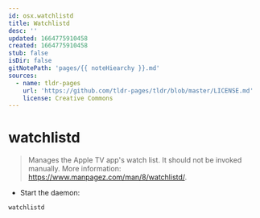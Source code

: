 ```yaml
---
id: osx.watchlistd
title: Watchlistd
desc: ''
updated: 1664775910458
created: 1664775910458
stub: false
isDir: false
gitNotePath: 'pages/{{ noteHiearchy }}.md'
sources:
  - name: tldr-pages
    url: 'https://github.com/tldr-pages/tldr/blob/master/LICENSE.md'
    license: Creative Commons
---
```

# watchlistd

> Manages the Apple TV app's watch list.
> It should not be invoked manually.
> More information: <https://www.manpagez.com/man/8/watchlistd/>.

- Start the daemon:

`watchlistd`

